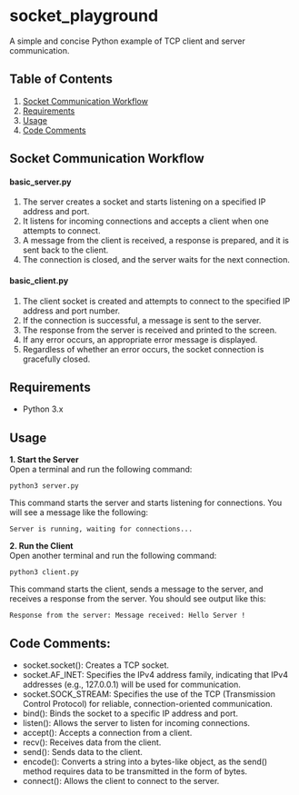 # socket_playground
A simple and concise Python example of TCP client and server communication.

## Table of Contents
1. [Socket Communication Workflow](#socket-communication-workflow)
2. [Requirements](#requirements)
3. [Usage](#usage)
4. [Code Comments](#code-comments)

## Socket Communication Workflow
#### basic_server.py
1. The server creates a socket and starts listening on a specified IP address and port.
2. It listens for incoming connections and accepts a client when one attempts to connect.
3. A message from the client is received, a response is prepared, and it is sent back to the client.
4. The connection is closed, and the server waits for the next connection.

####  basic_client.py
1. The client socket is created and attempts to connect to the specified IP address and port number.
2. If the connection is successful, a message is sent to the server.
3. The response from the server is received and printed to the screen.
4. If any error occurs, an appropriate error message is displayed.
5. Regardless of whether an error occurs, the socket connection is gracefully closed.


## Requirements
- Python 3.x

## Usage

 **1. Start the Server**  
 Open a terminal and run the following command:
 ```console
python3 server.py
```
This command starts the server and starts listening for connections. You will see a message like the following:
 ```console
Server is running, waiting for connections...
```

**2. Run the Client**  
Open another terminal and run the following command:
 ```console
python3 client.py
```
This command starts the client, sends a message to the server, and receives a response from the server. You should see output like this:
 ```console
Response from the server: Message received: Hello Server !
```

## Code Comments:
- socket.socket(): Creates a TCP socket.
- socket.AF_INET: Specifies the IPv4 address family, indicating that IPv4 addresses (e.g., 127.0.0.1) will be used for communication.
- socket.SOCK_STREAM: Specifies the use of the TCP (Transmission Control Protocol) for reliable, connection-oriented communication.
- bind(): Binds the socket to a specific IP address and port.
- listen(): Allows the server to listen for incoming connections.
- accept(): Accepts a connection from a client.
- recv(): Receives data from the client.
- send(): Sends data to the client.
- encode(): Converts a string into a bytes-like object, as the send() method requires data to be transmitted in the form of bytes.
- connect(): Allows the client to connect to the server.




